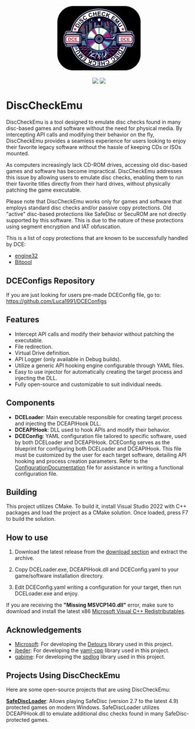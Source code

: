 <div align="center">
  <img width="45%" src="https://raw.githubusercontent.com/Luca1991/DiscCheckEmu/main/dce_logo.png"/>
</div>
<br>
<div align="center">
  <img src="https://badges.frapsoft.com/os/gpl/gpl.png?v=103">
  <img src="https://badges.frapsoft.com/os/v1/open-source.svg?v=103">
</div>

# DiscCheckEmu

DiscCheckEmu is a tool designed to emulate disc checks found in many disc-based games and software without the need
for physical media. By intercepting API calls and modifying their behavior on the fly, DiscCheckEmu provides a seamless
experience for users looking to enjoy their favorite legacy software without the hassle of keeping CDs or ISOs mounted.

As computers increasingly lack CD-ROM drives, accessing old disc-based games and software has become impractical.
DiscCheckEmu addresses this issue by allowing users to emulate disc checks, enabling them to run their favorite titles
directly from their hard drives, without physically patching the game executable.

Please note that DiscCheckEmu works only for games and software that employs standard disc checks and/or passive copy protections.
Old "active" disc-based protections like SafeDisc or SecuROM are not directly supported by this software. This is due to the nature of these
protections using segment encryption and IAT obfuscation.

This is a list of copy protections that are known to be successfully handled by DCE:

* [engine32](https://github.com/TheRogueArchivist/DRML/blob/main/entries/engine32/engine32.md)
* [Bitpool](https://github.com/TheRogueArchivist/DRML/blob/main/entries/Bitpool/Bitpool.md)


## DCEConfigs Repository

If you are just looking for users pre-made DCEConfig file, go to: https://github.com/Luca1991/DCEConfigs

## Features

* Intercept API calls and modify their behavior without patching the executable.
* File redirection.
* Virtual Drive definition.
* API Logger (only available in Debug builds).
* Utilize a generic API hooking engine configurable through YAML files.
* Easy to use injector for automatically creating the target process and injecting the DLL.
* Fully open-source and customizable to suit individual needs.

## Components

* **DCELoader**: Main executable responsible for creating target process and injecting the DCEAPIHook DLL.
* **DCEAPIHook**: DLL used to hook APIs and modify their behavior.
* **DCEConfig**: YAML configuration file tailored to specific software, used by both DCELoader and DCEAPIHook. DCEConfig serves as the blueprint for configuring both DCELoader and DCEAPIHook. This file must be customized by the user for each target software, detailing API hooking and process creation parameters. Refer to the [ConfigurationDocumentation](https://raw.githubusercontent.com/Luca1991/DiscCheckEmu/main/ConfigurationDocumentation.md) file for assistance in writing a functional configuration file.

## Building

This project utilizes CMake. To build it, install Visual Studio 2022 with C++ packages and load the project 
as a CMake solution. Once loaded, press F7 to build the solution.

## How to use

1. Download the latest release from the [download section](https://github.com/Luca1991/DiscCheckEmu/releases) and extract the archive.

2. Copy DCELoader.exe, DCEAPIHook.dll and DCEConfig.yaml to your game/software installation directory.

3. Edit DCEConfig.yaml writing a configuration for your target, then run DCELoader.exe and enjoy.

If you are receiving the **"Missing MSVCP140.dll"** error, make sure to download and install the latest x86 [Microsoft Visual C++ Redistributables](https://aka.ms/vs/17/release/vc_redist.x86.exe).

## Acknowledgements

* [Microsoft](https://github.com/microsoft): For developing the [Detours](https://github.com/microsoft/Detours) library used in this project.
* [jbeder](https://github.com/jbeder): For developing the [yaml-cpp](https://github.com/jbeder/yaml-cpp) library used in this project.
* [gabime](https://github.com/gabime): For developing the [spdlog](https://github.com/gabime/spdlog) library used in this project.

## Projects Using DiscCheckEmu

Here are some open-source projects that are using DiscCheckEmu:

**[SafeDiscLoader](https://github.com/nckstwrt/SafeDiscLoader)**: Allows playing SafeDisc (version 2.7 to the latest 4.9) protected games on modern Windows. SafeDiscLoader utilizes DCEAPIHook.dll to emulate additional disc checks found in many SafeDisc-protected games.

